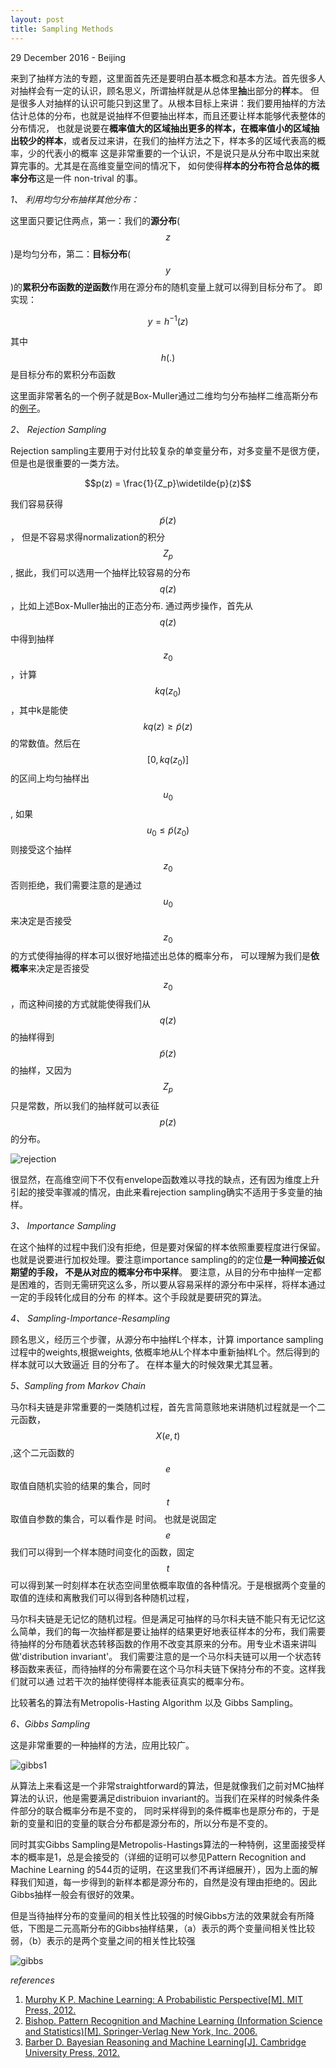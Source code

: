 ```yaml
---
layout: post
title: Sampling Methods
---
```


<p class="meta">29 December 2016 - Beijing</p>

来到了抽样方法的专题，这里面首先还是要明白基本概念和基本方法。首先很多人对抽样会有一定的认识，顾名思义，所谓抽样就是从总体里**抽**出部分的**样**本。
但是很多人对抽样的认识可能只到这里了。从根本目标上来讲：我们要用抽样的方法估计总体的分布，也就是说抽样不但要抽出样本，而且还要让样本能够代表整体的分布情况，
也就是说要在**概率值大的区域抽出更多的样本，在概率值小的区域抽出较少的样本**，或者反过来讲，在我们的抽样方法之下，样本多的区域代表高的概率，少的代表小的概率
这是非常重要的一个认识，不是说只是从分布中取出来就算完事的。尤其是在高维变量空间的情况下， 如何使得**样本的分布符合总体的概率分布**这是一件 non-trival 的事。

*1、 利用均匀分布抽样其他分布：*

这里面只要记住两点，第一：我们的**源分布**($$z$$)是均匀分布，第二：**目标分布**($$y$$)的**累积分布函数的逆函数**作用在源分布的随机变量上就可以得到目标分布了。
即实现：

$$ y = h^{-1}(z) $$

其中$$h(.)$$是目标分布的累积分布函数

这里面非常著名的一个例子就是Box-Muller通过二维均匀分布抽样二维高斯分布的[例子](https://en.wikipedia.org/wiki/Box%E2%80%93Muller_transform)。

*2、 Rejection Sampling*

Rejection sampling主要用于对付比较复杂的单变量分布，对多变量不是很方便，但是也是很重要的一类方法。

$$p(z) = \frac{1}{Z_p}\widetilde{p}(z)$$

我们容易获得$$\widetilde{p}(z)$$， 但是不容易求得normalization的积分$$Z_p$$, 据此，我们可以选用一个抽样比较容易的分布$$q(z)$$，比如上述Box-Muller抽出的正态分布.
通过两步操作，首先从$$q(z)$$中得到抽样$$z_0$$，计算$$kq(z_0)$$，其中k是能使 $$kq(z) \geq  \widetilde{p}(z)$$的常数值。然后在$$[0, kq(z_0)]$$的区间上均匀抽样出$$u_0$$,
如果$$u_0 \leq  \widetilde{p}(z_0)$$则接受这个抽样$$z_0$$否则拒绝，我们需要注意的是通过$$u_0$$来决定是否接受$$z_0$$的方式使得抽得的样本可以很好地描述出总体的概率分布，
可以理解为我们是**依概率**来决定是否接受$$z_0$$，而这种间接的方式就能使得我们从$$q(z)$$的抽样得到$$\widetilde{p}(z)$$的抽样，又因为$$Z_p$$只是常数，所以我们的抽样就可以表征
$$p(z)$$的分布。

![rejection](/wwjwhen.github.io/images/rejection.png)

很显然，在高维空间下不仅有envelope函数难以寻找的缺点，还有因为维度上升引起的接受率骤减的情况，由此来看rejection sampling确实不适用于多变量的抽样。

*3、 Importance Sampling*

在这个抽样的过程中我们没有拒绝，但是要对保留的样本依照重要程度进行保留。也就是说要进行加权处理。要注意importance sampling的的定位**是一种间接近似期望的手段，
不是从对应的概率分布中采样**。 要注意，从目的分布中抽样一定都是困难的，否则无需研究这么多，所以要从容易采样的源分布中采样，将样本通过一定的手段转化成目的分布
的样本。这个手段就是要研究的算法。

*4、 Sampling-Importance-Resampling*

顾名思义，经历三个步骤，从源分布中抽样L个样本，计算 importance sampling 过程中的weights,根据weights, 依概率地从L个样本中重新抽样L个。然后得到的样本就可以大致逼近
目的分布了。 在样本量大的时候效果尤其显著。

*5、Sampling from Markov Chain*

马尔科夫链是非常重要的一类随机过程，首先言简意赅地来讲随机过程就是一个二元函数，$$X(e, t)$$,这个二元函数的$$e$$取值自随机实验的结果的集合，同时$$t$$取值自参数的集合，可以看作是
时间。 也就是说固定$$e$$我们可以得到一个样本随时间变化的函数，固定$$t$$可以得到某一时刻样本在状态空间里依概率取值的各种情况。于是根据两个变量的取值的连续和离散我们可以得到各种随机过程，

马尔科夫链是无记忆的随机过程。但是满足可抽样的马尔科夫链不能只有无记忆这么简单，我们的每一次抽样都是要让抽样的结果更好地表征样本的分布，我们需要待抽样的分布随着状态转移函数的作用不改变其原来的分布。用专业术语来讲叫做'distribution invariant'。 我们需要注意的是一个马尔科夫链可以用一个状态转移函数来表征，而待抽样的分布需要在这个马尔科夫链下保持分布的不变。这样我们就可以通
过若干次的抽样使得样本能表征真实的概率分布。

比较著名的算法有Metropolis-Hasting Algorithm 以及 Gibbs Sampling。

*6、Gibbs Sampling*

这是非常重要的一种抽样的方法，应用比较广。

![gibbs1](/wwjwhen.github.io/images/gibbs1.png)

从算法上来看这是一个非常straightforward的算法，但是就像我们之前对MC抽样算法的认识，他是需要满足distribuion invariant的。当我们在采样的时候条件条件部分的联合概率分布是不变的，
同时采样得到的条件概率也是原分布的，于是新的变量和旧的变量的联合分布都是源分布的，所以分布是不变的。

同时其实Gibbs Sampling是Metropolis-Hastings算法的一种特例，这里面接受样本的概率是1，总是会接受的（详细的证明可以参见Pattern Recognition and Machine Learning 的544页的证明，在这里我们不再详细展开），因为上面的解释我们知道，每一步得到的新样本都是源分布的，自然是没有理由拒绝的。因此Gibbs抽样一般会有很好的效果。

但是当待抽样分布的变量间的相关性比较强的时候Gibbs方法的效果就会有所降低，下图是二元高斯分布的Gibbs抽样结果，（a）表示的两个变量间相关性比较弱，（b）表示的是两个变量之间的相关性比较强

![gibbs](/wwjwhen.github.io/images/gibbs.png)

*references*

1. [Murphy K P. Machine Learning: A Probabilistic Perspective[M]. MIT Press, 2012.](http://dl.acm.org/citation.cfm?id=2380985&preflayout=flat)
2. [Bishop. Pattern Recognition and Machine Learning (Information Science and Statistics)[M]. Springer-Verlag New York, Inc. 2006.](http://www.springer.com/gb/book/9780387310732)
3. [Barber D. Bayesian Reasoning and Machine Learning[J]. Cambridge University Press, 2012.](https://www.amazon.com/Bayesian-Reasoning-Machine-Learning-Barber/dp/0521518148)